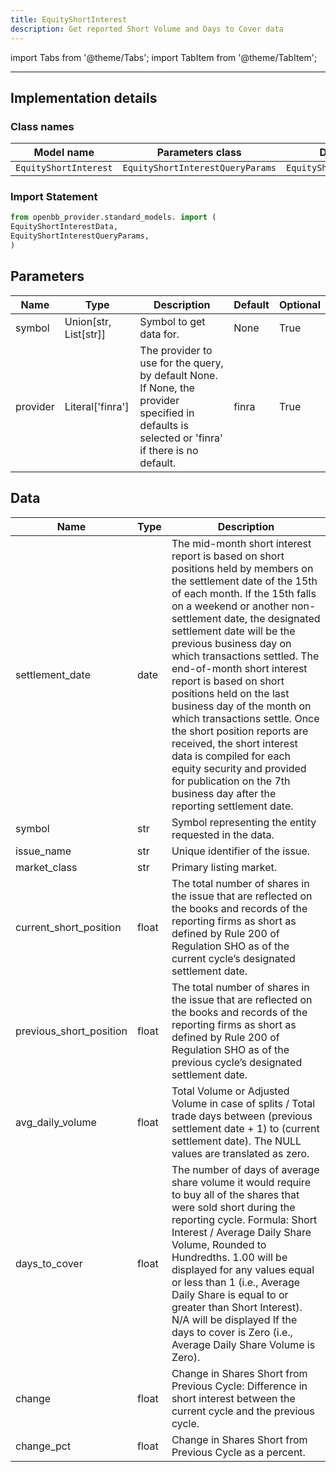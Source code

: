 ```yaml
---
title: EquityShortInterest
description: Get reported Short Volume and Days to Cover data
---
```


<!-- markdownlint-disable MD012 MD031 MD033 -->

import Tabs from '@theme/Tabs';
import TabItem from '@theme/TabItem';

---

## Implementation details

### Class names

| Model name | Parameters class | Data class |
| ---------- | ---------------- | ---------- |
| `EquityShortInterest` | `EquityShortInterestQueryParams` | `EquityShortInterestData` |

### Import Statement

```python
from openbb_provider.standard_models. import (
EquityShortInterestData,
EquityShortInterestQueryParams,
)
```

## Parameters

<Tabs>
<TabItem value="standard" label="Standard">

| Name | Type | Description | Default | Optional |
| ---- | ---- | ----------- | ------- | -------- |
| symbol | Union[str, List[str]] | Symbol to get data for. | None | True |
| provider | Literal['finra'] | The provider to use for the query, by default None. If None, the provider specified in defaults is selected or 'finra' if there is no default. | finra | True |
</TabItem>

</Tabs>

## Data

<Tabs>
<TabItem value="standard" label="Standard">

| Name | Type | Description |
| ---- | ---- | ----------- |
| settlement_date | date | The mid-month short interest report is based on short positions held by members on the settlement date of the 15th of each month. If the 15th falls on a weekend or another non-settlement date, the designated settlement date will be the previous business day on which transactions settled. The end-of-month short interest report is based on short positions held on the last business day of the month on which transactions settle. Once the short position reports are received, the short interest data is compiled for each equity security and provided for publication on the 7th business day after the reporting settlement date. |
| symbol | str | Symbol representing the entity requested in the data. |
| issue_name | str | Unique identifier of the issue. |
| market_class | str | Primary listing market. |
| current_short_position | float | The total number of shares in the issue that are reflected on the books and records of the reporting firms as short as defined by Rule 200 of Regulation SHO as of the current cycle’s designated settlement date. |
| previous_short_position | float | The total number of shares in the issue that are reflected on the books and records of the reporting firms as short as defined by Rule 200 of Regulation SHO as of the previous cycle’s designated settlement date. |
| avg_daily_volume | float | Total Volume or Adjusted Volume in case of splits / Total trade days between (previous settlement date + 1) to (current settlement date). The NULL values are translated as zero. |
| days_to_cover | float | The number of days of average share volume it would require to buy all of the shares that were sold short during the reporting cycle. Formula: Short Interest / Average Daily Share Volume, Rounded to Hundredths. 1.00 will be displayed for any values equal or less than 1 (i.e., Average Daily Share is equal to or greater than Short Interest). N/A will be displayed If the days to cover is Zero (i.e., Average Daily Share Volume is Zero). |
| change | float | Change in Shares Short from Previous Cycle: Difference in short interest between the current cycle and the previous cycle. |
| change_pct | float | Change in Shares Short from Previous Cycle as a percent. |
</TabItem>

</Tabs>

